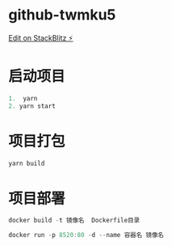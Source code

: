 # github-twmku5

[Edit on StackBlitz ⚡️](https://stackblitz.com/edit/github-twmku5)

# 启动项目

```js
1.  yarn
2. yarn start

```

# 项目打包

```js
yarn build

```

# 项目部署

```js
docker build -t 镜像名  Dockerfile目录

docker run -p 8520:80 -d --name 容器名 镜像名

```
